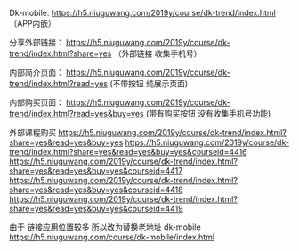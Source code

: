 Dk-mobile:    https://h5.niuguwang.com/2019y/course/dk-trend/index.html    （APP内嵌）

分享外部链接：  https://h5.niuguwang.com/2019y/course/dk-trend/index.html?share=yes   （外部链接 收集手机号）

内部简介页面：  https://h5.niuguwang.com/2019y/course/dk-trend/index.html?read=yes   (不带按钮  纯展示页面)

内部购买页面： https://h5.niuguwang.com/2019y/course/dk-trend/index.html?read=yes&buy=yes    (带有购买按钮 没有收集手机号功能)

外部课程购买 
       https://h5.niuguwang.com/2019y/course/dk-trend/index.html?share=yes&read=yes&buy=yes
       https://h5.niuguwang.com/2019y/course/dk-trend/index.html?share=yes&read=yes&buy=yes&courseid=4416
			 https://h5.niuguwang.com/2019y/course/dk-trend/index.html?share=yes&read=yes&buy=yes&courseid=4417
			 https://h5.niuguwang.com/2019y/course/dk-trend/index.html?share=yes&read=yes&buy=yes&courseid=4418
			 https://h5.niuguwang.com/2019y/course/dk-trend/index.html?share=yes&read=yes&buy=yes&courseid=4419


由于 链接应用位置较多  所以改为替换老地址  dk-mobile  
				https://h5.niuguwang.com/course/dk-mobile/index.html
